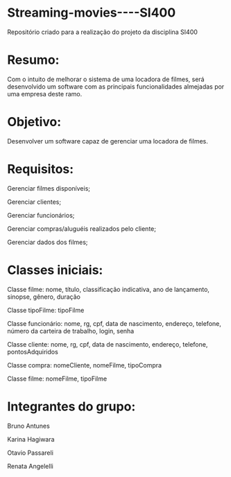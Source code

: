 # Streaming-movies----SI400

Repositório criado para a realização do projeto da disciplina SI400

# Resumo: 

Com o intuito de melhorar o sistema de uma locadora de filmes, será desenvolvido um software com as principais funcionalidades almejadas por uma empresa deste ramo.

# Objetivo:

Desenvolver um software capaz de gerenciar uma locadora de filmes.

# Requisitos: 

Gerenciar filmes disponíveis;

Gerenciar clientes;

Gerenciar funcionários;

Gerenciar compras/aluguéis realizados pelo cliente;

Gerenciar dados dos filmes;

# Classes iniciais:

Classe filme: nome, título, classificação indicativa, ano de lançamento, sinopse, gênero, duração

Classe tipoFilme: tipoFilme

Classe funcionário: nome, rg, cpf, data de nascimento, endereço, telefone, número da carteira de trabalho, login, senha

Classe cliente: nome, rg, cpf, data de nascimento, endereço, telefone, pontosAdquiridos

Classe compra: nomeCliente, nomeFilme, tipoCompra

Classe filme: nomeFilme, tipoFilme

# Integrantes do grupo:

Bruno Antunes

Karina Hagiwara

Otavio Passareli

Renata Angelelli
